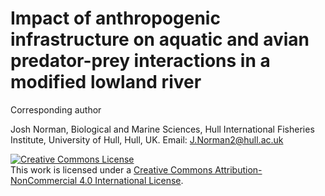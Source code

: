 # Impact of anthropogenic infrastructure on aquatic and avian predator-prey interactions in a modified lowland river

Corresponding author

Josh Norman, Biological and Marine Sciences, Hull International Fisheries Institute, University of Hull, Hull, UK. Email: [J.Norman2\@hull.ac.uk](mailto:J.Norman2@hull.ac.uk)

<a rel="license" href="http://creativecommons.org/licenses/by-nc/4.0/"><img src="https://i.creativecommons.org/l/by-nc/4.0/88x31.png" alt="Creative Commons License" style="border-width:0"/></a><br />This work is licensed under a <a rel="license" href="http://creativecommons.org/licenses/by-nc/4.0/">Creative Commons Attribution-NonCommercial 4.0 International License</a>.
